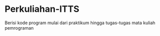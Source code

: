 # Perkuliahan-ITTS
Berisi kode program mulai dari praktikum hingga tugas-tugas mata kuliah pemrograman
